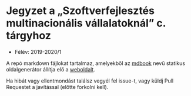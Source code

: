 # Jegyzet a „Szoftverfejlesztés multinacionális vállalatoknál” c. tárgyhoz

- Félév: 2019-2020/1

A repó markdown fájlokat tartalmaz, amelyekből az [mdbook](https://github.com/rust-lang-nursery/mdBook) nevű statikus oldalgenerátor állítja elő a [weboldalt](https://github.com/SzFMV2019-Osz/handout/).

Ha hibát vagy ellentmondást találsz vegyél fel issue-t, vagy küldj Pull Requestet a javítással (előtte forkolni kell).
